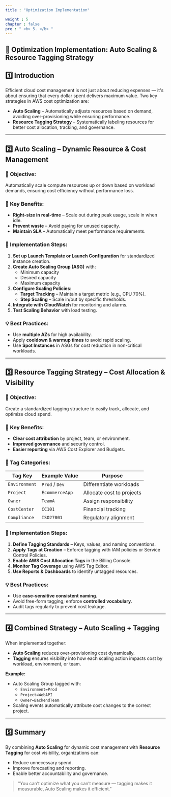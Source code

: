 ```yaml
---
title : "Optimization Implementation"

weight : 5
chapter : false
pre : " <b> 5. </b> "
---
```


## 🚀 Optimization Implementation: Auto Scaling & Resource Tagging Strategy

## 1️⃣ Introduction
Efficient cloud cost management is not just about reducing expenses — it's about ensuring that every dollar spent delivers maximum value. Two key strategies in AWS cost optimization are:

- **Auto Scaling** – Automatically adjusts resources based on demand, avoiding over-provisioning while ensuring performance.
- **Resource Tagging Strategy** – Systematically labeling resources for better cost allocation, tracking, and governance.

---

## 2️⃣ Auto Scaling – Dynamic Resource & Cost Management

### 🎯 Objective:
Automatically scale compute resources up or down based on workload demands, ensuring cost efficiency without performance loss.

### 🔹 Key Benefits:
- **Right-size in real-time** – Scale out during peak usage, scale in when idle.
- **Prevent waste** – Avoid paying for unused capacity.
- **Maintain SLA** – Automatically meet performance requirements.

### 🔹 Implementation Steps:
1. **Set up Launch Template or Launch Configuration** for standardized instance creation.
2. **Create Auto Scaling Group (ASG)** with:
   - Minimum capacity
   - Desired capacity
   - Maximum capacity
3. **Configure Scaling Policies**:
   - **Target Tracking** – Maintain a target metric (e.g., CPU 70%).
   - **Step Scaling** – Scale in/out by specific thresholds.
4. **Integrate with CloudWatch** for monitoring and alarms.
5. **Test Scaling Behavior** with load testing.

### 💡 Best Practices:
- Use **multiple AZs** for high availability.
- Apply **cooldown & warmup times** to avoid rapid scaling.
- Use **Spot Instances** in ASGs for cost reduction in non-critical workloads.

---

## 3️⃣ Resource Tagging Strategy – Cost Allocation & Visibility

### 🎯 Objective:
Create a standardized tagging structure to easily track, allocate, and optimize cloud spend.

### 🔹 Key Benefits:
- **Clear cost attribution** by project, team, or environment.
- **Improved governance** and security control.
- **Easier reporting** via AWS Cost Explorer and Budgets.

### 🔹 Tag Categories:
| Tag Key        | Example Value   | Purpose |
|----------------|-----------------|---------|
| `Environment`  | `Prod` / `Dev`  | Differentiate workloads |
| `Project`      | `EcommerceApp`  | Allocate cost to projects |
| `Owner`        | `TeamA`         | Assign responsibility |
| `CostCenter`   | `CC101`         | Financial tracking |
| `Compliance`   | `ISO27001`      | Regulatory alignment |

### 🔹 Implementation Steps:
1. **Define Tagging Standards** – Keys, values, and naming conventions.
2. **Apply Tags at Creation** – Enforce tagging with IAM policies or Service Control Policies.
3. **Enable AWS Cost Allocation Tags** in the Billing Console.
4. **Monitor Tag Coverage** using AWS Tag Editor.
5. **Use Reports & Dashboards** to identify untagged resources.

### 💡 Best Practices:
- Use **case-sensitive consistent naming**.
- Avoid free-form tagging; enforce **controlled vocabulary**.
- Audit tags regularly to prevent cost leakage.

---

## 4️⃣ Combined Strategy – Auto Scaling + Tagging

When implemented together:
- **Auto Scaling** reduces over-provisioning cost dynamically.
- **Tagging** ensures visibility into how each scaling action impacts cost by workload, environment, or team.

**Example:**
- Auto Scaling Group tagged with:
  - `Environment=Prod`
  - `Project=WebAPI`
  - `Owner=BackendTeam`
- Scaling events automatically attribute cost changes to the correct project.

---

## 5️⃣ Summary
By combining **Auto Scaling** for dynamic cost management with **Resource Tagging** for cost visibility, organizations can:
- Reduce unnecessary spend.
- Improve forecasting and reporting.
- Enable better accountability and governance.

> "You can’t optimize what you can’t measure — tagging makes it measurable, Auto Scaling makes it efficient."
